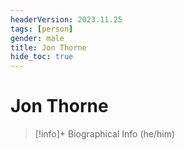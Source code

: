 ```yaml
---
headerVersion: 2023.11.25
tags: [person]
gender: male
title: Jon Thorne
hide_toc: true
---
```

# Jon Thorne
>[!info]+ Biographical Info
> (he/him)

